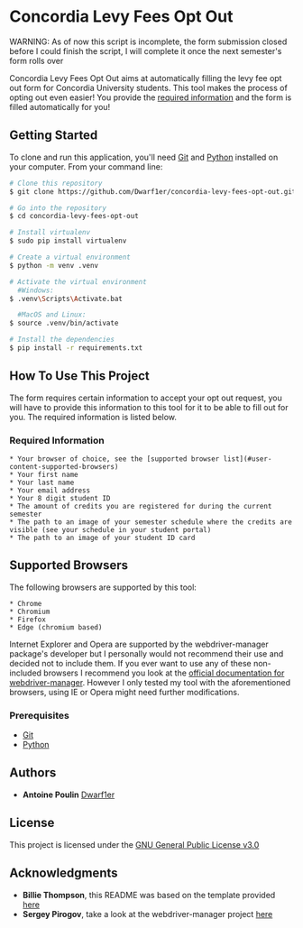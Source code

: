 # Concordia Levy Fees Opt Out

WARNING: As of now this script is incomplete, the form submission closed before I could finish the script, I will complete it once the next semester's form rolls over

Concordia Levy Fees Opt Out aims at automatically filling the levy fee opt out form for Concordia University students. This tool makes the process of opting out even easier! You provide the [required information](#user-content-required-information) and the form is filled automatically for you!

## Getting Started

To clone and run this application, you'll need [Git](https://git-scm.com) and [Python](https://www.python.org/downloads/) installed on your computer. From your command line:

```bash
# Clone this repository
$ git clone https://github.com/Dwarf1er/concordia-levy-fees-opt-out.git

# Go into the repository
$ cd concordia-levy-fees-opt-out

# Install virtualenv
$ sudo pip install virtualenv

# Create a virtual environment
$ python -m venv .venv

# Activate the virtual environment
  #Windows:
$ .venv\Scripts\Activate.bat

  #MacOS and Linux:
$ source .venv/bin/activate

# Install the dependencies
$ pip install -r requirements.txt
```

## How To Use This Project

The form requires certain information to accept your opt out request, you will have to provide this information to this tool for it to be able to fill out for you. The required information is listed below.

### Required Information

    * Your browser of choice, see the [supported browser list](#user-content-supported-browsers)
    * Your first name
    * Your last name
    * Your email address
    * Your 8 digit student ID
    * The amount of credits you are registered for during the current semester
    * The path to an image of your semester schedule where the credits are visible (see your schedule in your student portal)
    * The path to an image of your student ID card

## Supported Browsers

The following browsers are supported by this tool:

    * Chrome
    * Chromium
    * Firefox
    * Edge (chromium based)

Internet Explorer and Opera are supported by the webdriver-manager package's developer but I personally would not recommend their use and decided not to include them. If you ever want to use any of these non-included browsers I recommend you look at the [official documentation for webdriver-manager](https://github.com/SergeyPirogov/webdriver_manager). However I only tested my tool with the aforementioned browsers, using IE or Opera might need further modifications.

### Prerequisites
 
- [Git](https://git-scm.com)
- [Python](https://www.python.org/downloads/)

## Authors

  - **Antoine Poulin**
    [Dwarf1er](https://github.com/Dwarf1er)

## License

This project is licensed under the [GNU General Public License v3.0](LICENSE)

## Acknowledgments

  - **Billie Thompson**, this README was based on the template provided [here](https://github.com/PurpleBooth/a-good-readme-template)
  - **Sergey Pirogov**, take a look at the webdriver-manager project [here](https://github.com/SergeyPirogov/webdriver_manager)
